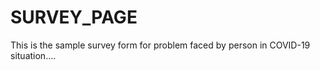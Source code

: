 # SURVEY_PAGE
This is the sample survey form for problem faced by person in COVID-19 situation.... 
